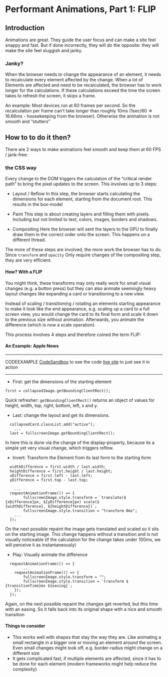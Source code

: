 # Performant Animations, Part 1: FLIP

## Introduction

Animations are great. They guide the user focus and can make a site feel snappy and fast. But if done incorrectly, they will do the opposite: they will make the site feel sluggish and janky.

### Janky?

When the browser needs to change the appearance of an element, it needs to recalculate every element affected by the change.
When a lot of Elements are affected and need to be recalculated, the browser has to work longer for the calculations. If these calculations exceed the time the screen takes to refresh the screen, it skips a frame.

An example: Most devices run at 60 frames per second. So the recalculation per frame can’t take longer than roughly 10ms (1sec/60 => 16.66ms - housekeeping from the browser). Otherwise the animation is not smooth and “stutters”

## How to to do it then?

There are 2 ways to make animations feel smooth and keep them at 60 FPS / jank-free:

### the CSS way

Every change to the DOM triggers the calculation of the “critical render path” to bring the pixel updates to the screen. This involves up to 3 steps:

- Layout / Reflow
  In this step, the browser starts calculating the dimensions for each element, starting from the document root. This results in the box-model

- Paint
  This step is about creating layers and filling them with pixels. Including but not limited to text, colors, images, borders and shadows.

- Compositing
  Here the browser will sent the layers to the GPU to finally draw them in the correct order onto the screen. This happens on a different thread.

The more of these steps are involved, the more work the browser has to do. Since `transform` and `opacity`
Only require changes of the compositing step, they are very efficient.

#### How? With a FLIP

You might think, these transforms may only really work for small visual changes (e.g. a button press) but they can also animate seemingly heavy layout changes like expanding a card or transitioning to a new view.

Instead of scaling / transitioning / rotating an elements starting appearance to make it look like the end appearance, e.g. scaling up a card to a full screen view, you would change the card to its final form and scale it down to the previous size without animation. Afterwards, you animate the difference (which is now a scale operation).

This process involves 4 steps and therefore coined the term FLIP:

#### An Example: Apple News

---

CODEEXAMPLE
[CodeSandbox](https://codesandbox.io/s/nice-haze-13r8g) to see the code
[live site](https://goofy-saha-574aca.netlify.app/) to just see it in action

---

- First: get the dimensions of the starting element

```
first = collapsedImage.getBoundingClientRect();
```

Quick refresher: `getBoundingClientRect()` returns an object of values for height, width, top, right, bottom, left, x and y.

- Last: change the layout and get its dimensions.

```
  collapsedCard.classList.add("active");
	...
  last = fullscreenImage.getBoundingClientRect();

```

In here this is done via the change of the display-property, because its a simple yet very visual change, which triggers reflow.

- Invert: Transform the Element from its last form to the starting form

```
  widthDifference = first.width / last.width;
  heightDifference = first.height / last.height;
  xDifference = first.left - last.left;
  yDifference = first.top - last.top;

	...
  requestAnimationFrame(() => {
    	fullscreenImage.style.transform = `translate($					{xDifference}px, ${yDifference}px) scale($						{widthDifference}, ${heightDifference})`;
    	fullscreenImage.style.transition = "transform 0ms";
	...
  });

```

On the next possible repaint the image gets translated and scaled so it sits on the starting image. This change happens without a transition and is not visually noticeable (if the calculation for the change takes under 100ms, we will perceive it as instantaneously)

- Play: Visually animate the difference

```
  requestAnimationFrame(() => {
		...
    requestAnimationFrame(() => {
      	fullscreenImage.style.transform = "";
      	fullscreenImage.style.transition = `transform $				{transitionTime}ms ${easing}`;
    });
  });

```

Again, on the next possible repaint the changes get reverted, but this time with an easing. So it falls back into its original shape with a nice and smooth transition

#### Things to consider

- This works well with shapes that stay the way they are. Like animating a small rectangle in a bigger one or moving an element around the screen. Even small changes might look off, e.g. border-radius might change on a different size
- It gets complicated fast, if multiple elements are affected, since it has to be done for each element (modern frameworks might help reduce the complexity)
